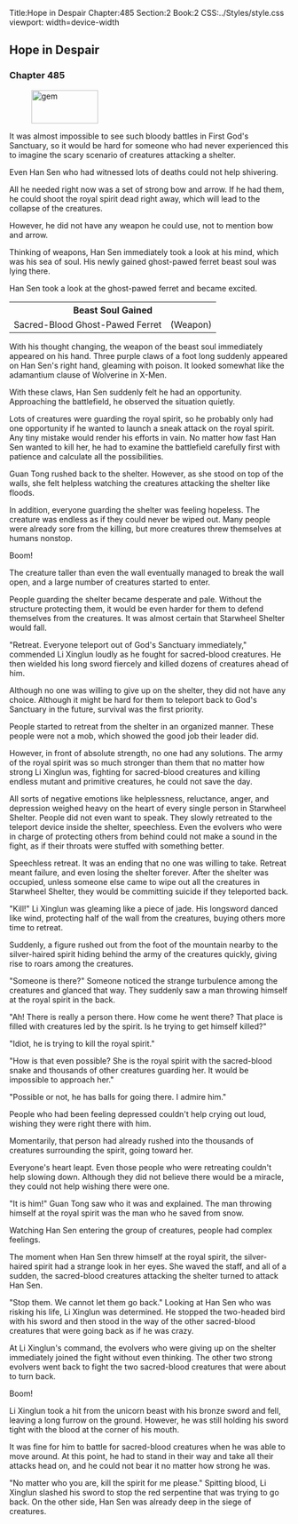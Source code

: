 Title:Hope in Despair 
Chapter:485 
Section:2 
Book:2 
CSS:../Styles/style.css 
viewport: width=device-width
  
## Hope in Despair
### Chapter 485 
<figure>
	<img src="../Images/gem.gif" alt="gem" id="gem" width="120" height="60" />
</figure>
  

  
  It was almost impossible to see such bloody battles in First God's Sanctuary, so it would be hard for someone who had never experienced this to imagine the scary scenario of creatures attacking a shelter.

Even Han Sen who had witnessed lots of deaths could not help shivering.

All he needed right now was a set of strong bow and arrow. If he had them, he could shoot the royal spirit dead right away, which will lead to the collapse of the creatures.

However, he did not have any weapon he could use, not to mention bow and arrow.

Thinking of weapons, Han Sen immediately took a look at his mind, which was his sea of soul. His newly gained ghost-pawed ferret beast soul was lying there.

Han Sen took a look at the ghost-pawed ferret and became excited.

<div class="tables">
	<table class="beast">
		<tr>
			<th colspan="2">Beast Soul Gained</th>
		</tr><tr>
			<td>Sacred-Blood Ghost-Pawed Ferret</td>
			<td>(Weapon)</td>
		</tr>
	</table>
	<!-- Type of beast soul of sacred-blood ghost-pawed ferret: weapon. -->
</div>

With his thought changing, the weapon of the beast soul immediately appeared on his hand. Three purple claws of a foot long suddenly appeared on Han Sen's right hand, gleaming with poison. It looked somewhat like the adamantium clause of Wolverine in X-Men.

With these claws, Han Sen suddenly felt he had an opportunity. Approaching the battlefield, he observed the situation quietly.

Lots of creatures were guarding the royal spirit, so he probably only had one opportunity if he wanted to launch a sneak attack on the royal spirit. Any tiny mistake would render his efforts in vain. No matter how fast Han Sen wanted to kill her, he had to examine the battlefield carefully first with patience and calculate all the possibilities.

Guan Tong rushed back to the shelter. However, as she stood on top of the walls, she felt helpless watching the creatures attacking the shelter like floods.

In addition, everyone guarding the shelter was feeling hopeless. The creature was endless as if they could never be wiped out. Many people were already sore from the killing, but more creatures threw themselves at humans nonstop.

Boom!

The creature taller than even the wall eventually managed to break the wall open, and a large number of creatures started to enter.

People guarding the shelter became desperate and pale. Without the structure protecting them, it would be even harder for them to defend themselves from the creatures. It was almost certain that Starwheel Shelter would fall.

"Retreat. Everyone teleport out of God's Sanctuary immediately," commended Li Xinglun loudly as he fought for sacred-blood creatures. He then wielded his long sword fiercely and killed dozens of creatures ahead of him.

Although no one was willing to give up on the shelter, they did not have any choice. Although it might be hard for them to teleport back to God's Sanctuary in the future, survival was the first priority.

People started to retreat from the shelter in an organized manner. These people were not a mob, which showed the good job their leader did.

However, in front of absolute strength, no one had any solutions. The army of the royal spirit was so much stronger than them that no matter how strong Li Xinglun was, fighting for sacred-blood creatures and killing endless mutant and primitive creatures, he could not save the day.

All sorts of negative emotions like helplessness, reluctance, anger, and depression weighed heavy on the heart of every single person in Starwheel Shelter. People did not even want to speak. They slowly retreated to the teleport device inside the shelter, speechless. Even the evolvers who were in charge of protecting others from behind could not make a sound in the fight, as if their throats were stuffed with something better.

Speechless retreat. It was an ending that no one was willing to take. Retreat meant failure, and even losing the shelter forever. After the shelter was occupied, unless someone else came to wipe out all the creatures in Starwheel Shelter, they would be committing suicide if they teleported back.

"Kill!" Li Xinglun was gleaming like a piece of jade. His longsword danced like wind, protecting half of the wall from the creatures, buying others more time to retreat.

Suddenly, a figure rushed out from the foot of the mountain nearby to the silver-haired spirit hiding behind the army of the creatures quickly, giving rise to roars among the creatures.

"Someone is there?" Someone noticed the strange turbulence among the creatures and glanced that way. They suddenly saw a man throwing himself at the royal spirit in the back.

"Ah! There is really a person there. How come he went there? That place is filled with creatures led by the spirit. Is he trying to get himself killed?"

"Idiot, he is trying to kill the royal spirit."

"How is that even possible? She is the royal spirit with the sacred-blood snake and thousands of other creatures guarding her. It would be impossible to approach her."

"Possible or not, he has balls for going there. I admire him."

People who had been feeling depressed couldn't help crying out loud, wishing they were right there with him.

Momentarily, that person had already rushed into the thousands of creatures surrounding the spirit, going toward her.

Everyone's heart leapt. Even those people who were retreating couldn't help slowing down. Although they did not believe there would be a miracle, they could not help wishing there were one.

"It is him!" Guan Tong saw who it was and explained. The man throwing himself at the royal spirit was the man who he saved from snow.

Watching Han Sen entering the group of creatures, people had complex feelings.

The moment when Han Sen threw himself at the royal spirit, the silver-haired spirit had a strange look in her eyes. She waved the staff, and all of a sudden, the sacred-blood creatures attacking the shelter turned to attack Han Sen.

"Stop them. We cannot let them go back." Looking at Han Sen who was risking his life, Li Xinglun was determined. He stopped the two-headed bird with his sword and then stood in the way of the other sacred-blood creatures that were going back as if he was crazy.

At Li Xinglun's command, the evolvers who were giving up on the shelter immediately joined the fight without even thinking. The other two strong evolvers went back to fight the two sacred-blood creatures that were about to turn back.

Boom!

Li Xinglun took a hit from the unicorn beast with his bronze sword and fell, leaving a long furrow on the ground. However, he was still holding his sword tight with the blood at the corner of his mouth.

It was fine for him to battle for sacred-blood creatures when he was able to move around. At this point, he had to stand in their way and take all their attacks head on, and he could not bear it no matter how strong he was.

"No matter who you are, kill the spirit for me please." Spitting blood, Li Xinglun slashed his sword to stop the red serpentine that was trying to go back. On the other side, Han Sen was already deep in the siege of creatures.
